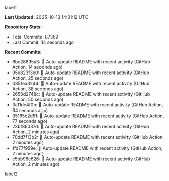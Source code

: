 
label1 
<!-- ACTIVITY_START -->
**Last Updated:** 2025-10-13 14:31:12 UTC

**Repository Stats:**
- Total Commits: 87369
- Last Commit: 14 seconds ago

**Recent Commits:**
- 6be28895a3: 🤖 Auto-update README with recent activity (GitHub Action, 14 seconds ago)
- 95e823f3e0: 🤖 Auto-update README with recent activity (GitHub Action, 25 seconds ago)
- 0851ea3244: 🤖 Auto-update README with recent activity (GitHub Action, 38 seconds ago)
- 2650d2748c: 🤖 Auto-update README with recent activity (GitHub Action, 50 seconds ago)
- 3a11de4f0b: 🤖 Auto-update README with recent activity (GitHub Action, 64 seconds ago)
- 35185c2d51: 🤖 Auto-update README with recent activity (GitHub Action, 77 seconds ago)
- 23bf86037d: 🤖 Auto-update README with recent activity (GitHub Action, 2 minutes ago)
- 70dd7f13b2: 🤖 Auto-update README with recent activity (GitHub Action, 2 minutes ago)
- 1fd77f959e: 🤖 Auto-update README with recent activity (GitHub Action, 2 minutes ago)
- c5bb96c626: 🤖 Auto-update README with recent activity (GitHub Action, 2 minutes ago)
<!-- ACTIVITY_END -->

label2
